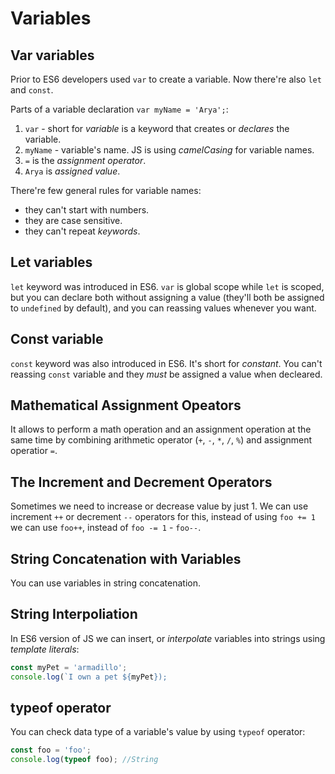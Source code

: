 # Variables

## Var variables

Prior to ES6 developers used `var` to create a variable. Now there're also `let` and `const`.

Parts of a variable declaration `var myName = 'Arya';`:

1. `var` - short for _variable_ is a keyword that creates or _declares_ the variable.
2. `myName` - variable's name. JS is using _camelCasing_ for variable names.
3. `=` is the _assignment operator_.
4. `Arya` is _assigned value_.

There're few general rules for variable names:

* they can't start with numbers.
* they are case sensitive.
* they can't repeat _keywords_.

## Let variables

`let` keyword was introduced in ES6. `var` is global scope while `let` is scoped, but you can declare both without assigning a value (they'll both be assigned to `undefined` by default), and you can reassing values whenever you want.

## Const variable

`const` keyword was also introduced in ES6. It's short for _constant_. You can't reassing `const` variable and they _must_ be assigned a value when decleared.

## Mathematical Assignment Opeators

It allows to perform a math operation and an assignment operation at the same time by combining arithmetic operator (`+`, `-`, `*`, `/`, `%`) and assignment operatior `=`.

## The Increment and Decrement Operators

Sometimes we need to increase or decrease value by just 1. We can use increment `++` or decrement `--` operators for this, instead of using `foo += 1` we can use `foo++`, instead of `foo -= 1` - `foo--`.

## String Concatenation with Variables

You can use variables in string concatenation.

## String Interpoliation

In ES6 version of JS we can insert, or _interpolate_ variables into strings using _template literals_:

```javascript
const myPet = 'armadillo';
console.log(`I own a pet ${myPet});
```

## typeof operator

You can check data type of a variable's value by using `typeof` operator:

```javascript
const foo = 'foo';
console.log(typeof foo); //String
```


